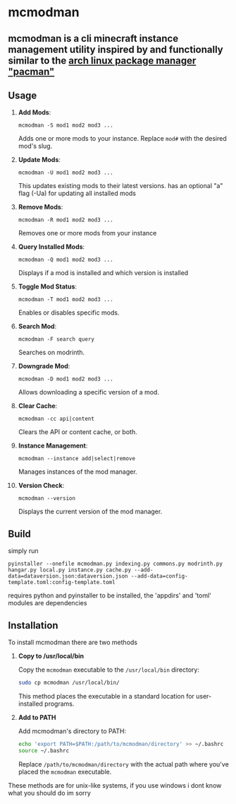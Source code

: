 # mcmodman

## mcmodman is a cli minecraft instance management utility inspired by and functionally similar to the [arch linux package manager "pacman"](https://wiki.archlinux.org/title/Pacman)

## Usage

1. **Add Mods**:
   ```
   mcmodman -S mod1 mod2 mod3 ...
   ```
   Adds one or more mods to your instance. Replace `mod#` with the desired mod's slug.

2. **Update Mods**:
   ```
   mcmodman -U mod1 mod2 mod3 ...
   ```
   This updates existing mods to their latest versions.
   has an optional "a" flag (-Ua) for updating all installed mods

3. **Remove Mods**:
   ```
   mcmodman -R mod1 mod2 mod3 ...
   ```
   Removes one or more mods from your instance

4. **Query Installed Mods**:
   ```
   mcmodman -Q mod1 mod2 mod3 ...
   ```
   Displays if a mod is installed and which version is installed

5. **Toggle Mod Status**:
   ```
   mcmodman -T mod1 mod2 mod3 ...
   ```
   Enables or disables specific mods.

6. **Search Mod**:
   ```
   mcmodman -F search query
   ```
   Searches on modrinth.

7. **Downgrade Mod**:
   ```
   mcmodman -D mod1 mod2 mod3 ...
   ```
   Allows downloading a specific version of a mod.

6. **Clear Cache**:
   ```
   mcmodman -cc api|content
   ```
   Clears the API or content cache, or both.

7. **Instance Management**:
   ```
   mcmodman --instance add|select|remove
   ```
   Manages instances of the mod manager.

8. **Version Check**:
   ```
   mcmodman --version
   ```
   Displays the current version of the mod manager.

## Build
simply run 
```
pyinstaller --onefile mcmodman.py indexing.py commons.py modrinth.py hangar.py local.py instance.py cache.py --add-data=dataversion.json:dataversion.json --add-data=config-template.toml:config-template.toml
```
requires python and pyinstaller to be installed, the 'appdirs' and 'toml' modules are dependencies

## Installation

To install mcmodman there are two methods

1. **Copy to /usr/local/bin**

   Copy the `mcmodman` executable to the `/usr/local/bin` directory:

   ```bash
   sudo cp mcmodman /usr/local/bin/
   ```

   This method places the executable in a standard location for user-installed programs.

2. **Add to PATH**

   Add mcmodman's directory to PATH:

   ```bash
   echo 'export PATH=$PATH:/path/to/mcmodman/directory' >> ~/.bashrc
   source ~/.bashrc
   ```

   Replace `/path/to/mcmodman/directory` with the actual path where you've placed the `mcmodman` executable.

These methods are for unix-like systems, if you use windows i dont know what you should do im sorry
